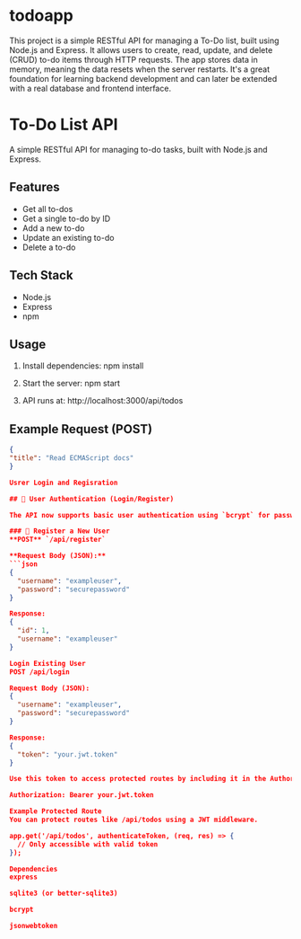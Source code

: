 # todoapp
This project is a simple RESTful API for managing a To-Do list, built using Node.js and Express. It allows users to create, read, update, and delete (CRUD) to-do items through HTTP requests.  The app stores data in memory, meaning the data resets when the server restarts. It's a great foundation for learning backend development and can later be extended with a real database and frontend interface.
# To-Do List API

A simple RESTful API for managing to-do tasks, built with Node.js and Express.

## Features
- Get all to-dos
- Get a single to-do by ID
- Add a new to-do
- Update an existing to-do
- Delete a to-do

## Tech Stack
- Node.js
- Express
- npm

## Usage
1. Install dependencies:
npm install

2. Start the server:
npm start

3. API runs at:
http://localhost:3000/api/todos

## Example Request (POST)
```json
{
"title": "Read ECMAScript docs"
}

Usrer Login and Regisration

## 🔐 User Authentication (Login/Register)

The API now supports basic user authentication using `bcrypt` for password hashing and `jsonwebtoken` (JWT) for login tokens.

### 📌 Register a New User
**POST** `/api/register`

**Request Body (JSON):**
```json
{
  "username": "exampleuser",
  "password": "securepassword"
}

Response:
{
  "id": 1,
  "username": "exampleuser"
}

Login Existing User
POST /api/login

Request Body (JSON):
{
  "username": "exampleuser",
  "password": "securepassword"
}

Response:
{
  "token": "your.jwt.token"
}

Use this token to access protected routes by including it in the Authorization header:

Authorization: Bearer your.jwt.token

Example Protected Route
You can protect routes like /api/todos using a JWT middleware.

app.get('/api/todos', authenticateToken, (req, res) => {
  // Only accessible with valid token
});

Dependencies
express

sqlite3 (or better-sqlite3)

bcrypt

jsonwebtoken

